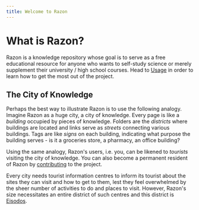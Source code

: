 ```yaml
---
title: Welcome to Razon
---
```



# What is Razon?

Razon is a knowledge repository whose goal is to serve as a free educational resource for anyone who wants to self-study science or merely supplement their university / high school courses. Head to [Usage](Usage.md) in order to learn how to get the most out of the project. 

## The City of Knowledge

Perhaps the best way to illustrate Razon is to use the following analogy. Imagine Razon as a huge city, a city of knowledge. Every page is like a *building* occupied by pieces of knowledge. Folders are the *districts* where buildings are located and links serve as *streets* connecting various buildings. Tags are like *signs* on each building, indicating what purpose the building serves - is it a groceries store, a pharmacy, an office building?

Using the same analogy, Razon's users, i.e. you, can be likened to *tourists* visiting the city of knowledge. You can also become a permanent resident of Razon by [contributing](Contributing.md) to the project.

Every city needs tourist information centres to inform its tourist about the sites they can visit and how to get to them, lest they feel overwhelmed by the sheer number of activities to do and places to visit. However, Razon's size necessitates an entire district of such centres and this district is [Eisodos](Eisodos/index.md).